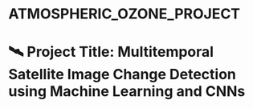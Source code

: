 # ATMOSPHERIC_OZONE_PROJECT
<h1>🛰️ Project Title:
Multitemporal Satellite Image Change Detection using Machine Learning and CNNs<h1>
